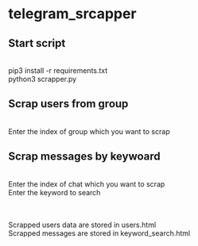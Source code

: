 # telegram_srcapper
<h2>Start script</h2><br>
pip3 install -r requirements.txt <br>
python3 scrapper.py <br>

<h2>Scrap users from group</h2><br>
Enter the index of group which you want to scrap <br>


<h2>Scrap messages by keywoard</h2><br>
Enter the index of chat which you want to scrap <br>
Enter the keyword to search<br>

<br>
<br>

Scrapped users data are stored in users.html<br>
Scrapped messages are stored in keyword_search.html<br>